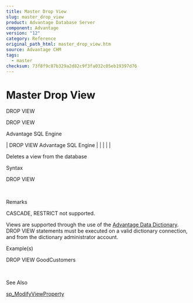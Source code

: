 ```yaml
---
title: Master Drop View
slug: master_drop_view
product: Advantage Database Server
component: Advantage
version: "12"
category: Reference
original_path_html: master_drop_view.htm
source: Advantage CHM
tags:
  - master
checksum: 73f8f9c87b329a2d82c9f3fa032c05eb19397d76
---
```


# Master Drop View

DROP VIEW

DROP VIEW

Advantage SQL Engine

| DROP VIEW  Advantage SQL Engine |  |  |  |  |

Deletes a view from the database

Syntax

DROP VIEW <view-name>

 

Remarks

CASCADE, RESTRICT not supported.

Views are supported through the use of the [Advantage Data Dictionary](master_advantage_data_dictionary.md). DROP VIEW statements must be executed on a valid dictionary connection, and from the dictionary administrator account.

Example(s)

DROP VIEW GoodCustomers

 

See Also

[sp\_ModifyViewProperty](master_sp_modifyviewproperty.md)
